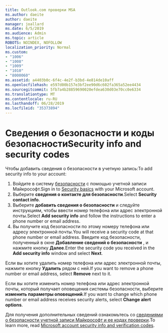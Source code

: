 ```yaml
---
title: Outlook.com проверки MSA
ms.author: daeite
author: daeite
manager: joallard
ms.date: 6/5/2019
ms.audience: Admin
ms.topic: article
ROBOTS: NOINDEX, NOFOLLOW
localization_priority: Normal
ms.custom:
- "1006"
- "1008"
- "1009"
- "1010"
- "8000060"
ms.assetid: a4403b0c-6f4c-4e2f-b3bd-4e814de10aff
ms.openlocfilehash: e597d00b157e3bf2ee90d6c602fa365a52ee4434
ms.sourcegitcommit: 5fb7a4b28859690020efdea630d03e70cc0e6334
ms.translationtype: MT
ms.contentlocale: ru-RU
ms.lasthandoff: 06/28/2019
ms.locfileid: "35373894"
---
```

# <a name="security-info-and-security-codes"></a><span data-ttu-id="dc0b9-102">Сведения о безопасности и коды безопасности</span><span class="sxs-lookup"><span data-stu-id="dc0b9-102">Security info and security codes</span></span>

<span data-ttu-id="dc0b9-103">Чтобы добавить сведения о безопасности в учетную запись:</span><span class="sxs-lookup"><span data-stu-id="dc0b9-103">To add security info to your account:</span></span>

1. <span data-ttu-id="dc0b9-104">Войдите в систему [безопасности](https://account.microsoft.com/security) с помощью учетной записи Майкрософт.</span><span class="sxs-lookup"><span data-stu-id="dc0b9-104">Sign in to [Security basics](https://account.microsoft.com/security) with your Microsoft account.</span></span>
1. <span data-ttu-id="dc0b9-105">Выберите **сведения о контакте для безопасности**.</span><span class="sxs-lookup"><span data-stu-id="dc0b9-105">Select **Security contact info**.</span></span>
1. <span data-ttu-id="dc0b9-106">Выберите **добавить сведения о безопасности** и следуйте инструкциям, чтобы ввести номер телефона или адрес электронной почты.</span><span class="sxs-lookup"><span data-stu-id="dc0b9-106">Select **Add security info** and follow the instructions to enter a phone number or email address.</span></span>
1. <span data-ttu-id="dc0b9-107">Вы получите код безопасности по этому номеру телефона или адресу электронной почты.</span><span class="sxs-lookup"><span data-stu-id="dc0b9-107">You will receive a security code at that phone number or email address.</span></span> <span data-ttu-id="dc0b9-108">Введите код безопасности, полученный в окне **Добавление сведений о безопасности** , и нажмите кнопку **Далее**.</span><span class="sxs-lookup"><span data-stu-id="dc0b9-108">Enter the security code you received in the **Add security info** window and select **Next**.</span></span>

<span data-ttu-id="dc0b9-109">Если вы хотите удалить номер телефона или адрес электронной почты, нажмите кнопку **Удалить** рядом с ней.</span><span class="sxs-lookup"><span data-stu-id="dc0b9-109">If you want to remove a phone number or email address, select **Remove** next to it.</span></span>

<span data-ttu-id="dc0b9-110">Если вы хотите изменить номер телефона или адрес электронной почты, который получает оповещения системы безопасности, выберите **изменить параметры оповещений**.</span><span class="sxs-lookup"><span data-stu-id="dc0b9-110">If you want to change which phone number or email address receives security alerts, select **Change alert options**.</span></span>

<span data-ttu-id="dc0b9-111">Для получения дополнительных сведений ознакомьтесь со [сведениями о безопасности учетной записи Майкрософт и ее кодах проверки](https://support.microsoft.com/help/12428/).</span><span class="sxs-lookup"><span data-stu-id="dc0b9-111">To learn more, read [Microsoft account security info and verification codes](https://support.microsoft.com/help/12428/).</span></span>